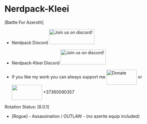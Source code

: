 # Nerdpack-Kleei
[Battle For Azeroth]

- Nerdpack Discord <a href="https://discordapp.com/invite/XtSZbjM"><img src="http://i.imgur.com/fzomMAr.png" alt="Join us on discord!" width="150" height="50" /></a>

- Nerdpack-Kleei Discord <a href="https://discord.gg/HATj7PV"><img src="http://i.imgur.com/fzomMAr.png" alt="Join us on discord!" width="150" height="50" /></a>

- If you like my work you can always support me <a href="https://www.paypal.me/thekleei"><img src="https://pbs.twimg.com/media/DgQW88wVAAAFWeI.jpg" alt="Donate" width="100" height="50" align = "center" /></a> or  <img src="https://www.forextime.com/sites/default/files/payment/qiwi_0.png" width="100" height="50" align = "center" /></a> +37360090357

Rotation Status: [8.0.1]

- [Rogue] - Assassination / OUTLAW - (no azerite equip included)
